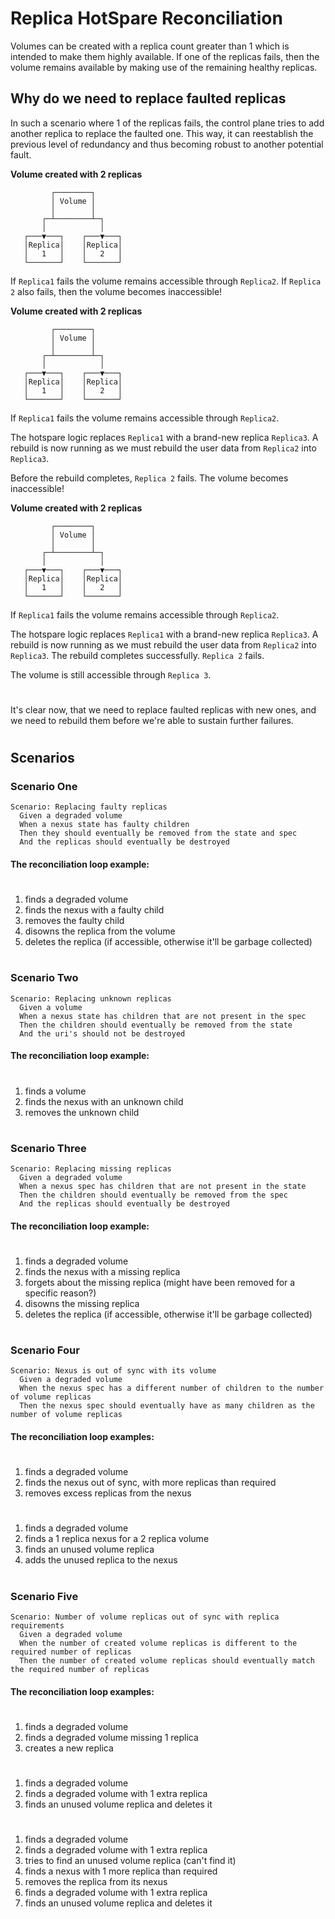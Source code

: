 # Replica HotSpare Reconciliation

Volumes can be created with a replica count greater than 1 which is intended to make them highly available. If one of
the replicas fails, then the volume remains available by making use of the remaining healthy replicas.

## Why do we need to replace faulted replicas

In such a scenario where 1 of the replicas fails, the control plane tries to add another replica to replace the faulted
one. This way, it can reestablish the previous level of redundancy and thus becoming robust to another potential fault.

**Volume created with 2 replicas**
```
         ┌────────┐
         │ Volume │
         │        │
       ┌─┴────────┴─┐
       │            │
   ┌───▼───┐    ┌───▼───┐
   │Replica│    │Replica│
   │   1   │    │   2   │
   └───────┘    └───────┘
```
If `Replica1` fails the volume remains accessible through `Replica2`. If `Replica 2` also fails, then the volume becomes
inaccessible!

**Volume created with 2 replicas**
```
         ┌────────┐
         │ Volume │
         │        │
       ┌─┴────────┴─┐
       │            │
   ┌───▼───┐    ┌───▼───┐
   │Replica│    │Replica│
   │   1   │    │   2   │
   └───────┘    └───────┘
```
If `Replica1` fails the volume remains accessible through `Replica2`.

The hotspare logic replaces `Replica1` with a brand-new replica `Replica3`. A rebuild is now running as we must rebuild
the user data from `Replica2` into `Replica3`.

Before the rebuild completes, `Replica 2` fails. The volume becomes inaccessible!

**Volume created with 2 replicas**
```
         ┌────────┐
         │ Volume │
         │        │
       ┌─┴────────┴─┐
       │            │
   ┌───▼───┐    ┌───▼───┐
   │Replica│    │Replica│
   │   1   │    │   2   │
   └───────┘    └───────┘
```
If `Replica1` fails the volume remains accessible through `Replica2`.

The hotspare logic replaces `Replica1` with a brand-new replica `Replica3`. A rebuild is now running as we must rebuild
the user data from `Replica2` into `Replica3`. The rebuild completes successfully.
`Replica 2` fails.

The volume is still accessible through `Replica 3`.
#
It's clear now, that we need to replace faulted replicas with new ones, and we need to rebuild them before we're able
to sustain further failures.
#


## Scenarios

### Scenario One

```gherkin
Scenario: Replacing faulty replicas
  Given a degraded volume
  When a nexus state has faulty children
  Then they should eventually be removed from the state and spec
  And the replicas should eventually be destroyed
```

#### The reconciliation loop example:

#
1. finds a degraded volume
2. finds the nexus with a faulty child
3. removes the faulty child
4. disowns the replica from the volume
5. deletes the replica (if accessible, otherwise it'll be garbage collected)
#

### Scenario Two

```gherkin
Scenario: Replacing unknown replicas
  Given a volume
  When a nexus state has children that are not present in the spec
  Then the children should eventually be removed from the state
  And the uri's should not be destroyed
```

#### The reconciliation loop example:

#
1. finds a volume
2. finds the nexus with an unknown child
3. removes the unknown child
#

### Scenario Three

```gherkin
Scenario: Replacing missing replicas
  Given a degraded volume
  When a nexus spec has children that are not present in the state
  Then the children should eventually be removed from the spec
  And the replicas should eventually be destroyed
```

#### The reconciliation loop example:

#
1. finds a degraded volume
2. finds the nexus with a missing replica
3. forgets about the missing replica (might have been removed for a specific reason?)
4. disowns the missing replica
5. deletes the replica (if accessible, otherwise it'll be garbage collected)
#

### Scenario Four

```gherkin
Scenario: Nexus is out of sync with its volume
  Given a degraded volume
  When the nexus spec has a different number of children to the number of volume replicas
  Then the nexus spec should eventually have as many children as the number of volume replicas
```

#### The reconciliation loop examples:

#
1. finds a degraded volume
2. finds the nexus out of sync, with more replicas than required
3. removes excess replicas from the nexus
#
1. finds a degraded volume
2. finds a 1 replica nexus for a 2 replica volume
3. finds an unused volume replica
4. adds the unused replica to the nexus
#

### Scenario Five

```gherkin
Scenario: Number of volume replicas out of sync with replica requirements
  Given a degraded volume
  When the number of created volume replicas is different to the required number of replicas
  Then the number of created volume replicas should eventually match the required number of replicas
```

#### The reconciliation loop examples:

#
1. finds a degraded volume
2. finds a degraded volume missing 1 replica
3. creates a new replica
#
1. finds a degraded volume
2. finds a degraded volume with 1 extra replica
3. finds an unused volume replica and deletes it
#
1. finds a degraded volume
2. finds a degraded volume with 1 extra replica
3. tries to find an unused volume replica (can't find it)
4. finds a nexus with 1 more replica than required
5. removes the replica from its nexus
6. finds a degraded volume with 1 extra replica
7. finds an unused volume replica and deletes it
#